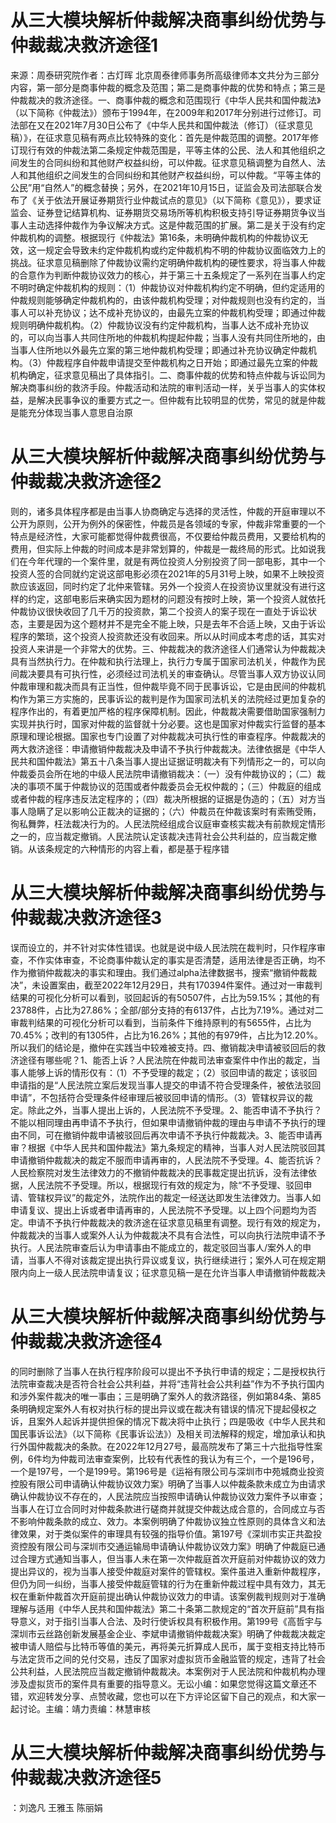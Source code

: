 # 从三大模块解析仲裁解决商事纠纷优势与仲裁裁决救济途径1

来源：周泰研究院作者：古灯晖  北京周泰律师事务所高级律师本文共分为三部分内容，第一部分是商事仲裁的概念及范围；第二是商事仲裁的优势和特点；第三是仲裁裁决的救济途径。一、商事仲裁的概念和范围现行《中华人民共和国仲裁法》（以下简称《仲裁法》）颁布于1994年，在2009年和2017年分别进行过修订。司法部在又在2021年7月30日公布了《中华人民共和国仲裁法（修订）（征求意见稿）》，在征求意见稿有两点比较特殊的变化：首先是仲裁范围的调整。2017年修订现行有效的仲裁法第二条规定仲裁范围是，平等主体的公民、法人和其他组织之间发生的合同纠纷和其他财产权益纠纷，可以仲裁。征求意见稿调整为自然人、法人和其他组织之间发生的合同纠纷和其他财产权益纠纷，可以仲裁。“平等主体的公民”用“自然人”的概念替换；另外，在2021年10月15日，证监会及司法部联合发布了《关于依法开展证券期货行业仲裁试点的意见》（以下简称《意见》），要求证监会、证券登记结算机构、证券期货交易场所等机构积极支持引导证券期货争议当事人主动选择仲裁作为争议解决方式。这是仲裁范围的扩展。第二是关于没有约定仲裁机构的调整。根据现行《仲裁法》第16条，未明确仲裁机构的仲裁协议无效，这一规定会导致未约定仲裁机构或约定仲裁机构不明的仲裁协议面临效力上的挑战。征求意见稿删除了仲裁协议需约定明确仲裁机构的硬性要求，将当事人仲裁的合意作为判断仲裁协议效力的核心，并于第三十五条规定了一系列在当事人约定不明时确定仲裁机构的规则：（1）仲裁协议对仲裁机构约定不明确，但约定适用的仲裁规则能够确定仲裁机构的，由该仲裁机构受理；对仲裁规则也没有约定的，当事人可以补充协议；达不成补充协议的，由最先立案的仲裁机构受理；即通过仲裁规则明确仲裁机构。（2）仲裁协议没有约定仲裁机构，当事人达不成补充协议的，可以向当事人共同住所地的仲裁机构提起仲裁；当事人没有共同住所地的，由当事人住所地以外最先立案的第三地仲裁机构受理；即通过补充协议确定仲裁机构。（3）仲裁程序自仲裁申请提交至仲裁机构之日开始；即通过最先立案的仲裁机构确定，征求意见稿出了具体指引。二、商事仲裁的优势和特点仲裁与诉讼同为解决商事纠纷的救济手段。仲裁活动和法院的审判活动一样，关乎当事人的实体权益，是解决民事争议的重要方式之一。但仲裁有比较明显的优势，常见的就是仲裁是能充分体现当事人意思自治原

# 从三大模块解析仲裁解决商事纠纷优势与仲裁裁决救济途径2

则的，诸多具体程序都是由当事人协商确定与选择的灵活性，仲裁的开庭审理以不公开为原则，公开为例外的保密性，仲裁员是各领域的专家，仲裁非常重要的一个特点是经济性，大家可能都觉得仲裁费很高，不仅要给仲裁员费用，又要给机构的费用，但实际上仲裁的时间成本是非常划算的，仲裁是一裁终局的形式。比如说我们在今年代理的一个案件里，就是有两位投资人分别投资了同一部电影，其中一个投资人签的合同就约定说这部电影必须在2021年的5月31号上映，如果不上映投资款应该返回，同时约定了北仲来管辖。另外一个投资人在投资协议里就没有进行这样的约定，这部电影后来确实因为题材的问题没有按时上映，第一个投资人就依托仲裁协议很快收回了几千万的投资款，第二个投资人的案子现在一直处于诉讼状态，主要是因为这个题材并不是完全不能上映，只是去年不合适上映，又由于诉讼程序的繁琐，这个投资人投资款还没有收回来。所以从时间成本考虑的话，其实对投资人来讲是一个非常大的优势。三、仲裁裁决的救济途径人们通常认为仲裁裁决具有当然执行力。在仲裁和执行法理上，执行力专属于国家司法机关，仲裁作为民间裁决要具有可执行性，必须经过司法机关的审查确认。尽管当事人双方协议认同仲裁审理和裁决而具有正当性，但仲裁毕竟不同于民事诉讼，它是由民间的仲裁机构作为第三方实施的，民事诉讼的裁判是作为国家司法机关的法院经过更加复杂的程序作出的，有着更加严格的程序保障机制。因此，仲裁裁决需要借助国家强制力实现并执行时，国家对仲裁的监督就十分必要。这也是国家对仲裁实行监督的基本原理和理论根据。国家也专门设置了对仲裁裁决可执行性的审查程序。仲裁裁决的两大救济途径：申请撤销仲裁裁决及申请不予执行仲裁裁决。法律依据是《中华人民共和国仲裁法》第五十八条当事人提出证据证明裁决有下列情形之一的，可以向仲裁委员会所在地的中级人民法院申请撤销裁决：（一）没有仲裁协议的；（二）裁决的事项不属于仲裁协议的范围或者仲裁委员会无权仲裁的；（三）仲裁庭的组成或者仲裁的程序违反法定程序的；（四）裁决所根据的证据是伪造的；（五）对方当事人隐瞒了足以影响公正裁决的证据的；（六）仲裁员在仲裁该案时有索贿受贿，徇私舞弊，枉法裁决行为的。人民法院经组成合议庭审查核实裁决有前款规定情形之一的，应当裁定撤销。人民法院认定该裁决违背社会公共利益的，应当裁定撤销。从该条规定的六种情形的内容上看，都是基于程序错

# 从三大模块解析仲裁解决商事纠纷优势与仲裁裁决救济途径3

误而设立的，并不针对实体性错误。也就是说中级人民法院在裁判时，只作程序审查，不作实体审查，不论商事仲裁认定的事实是否清楚，适用法律是否正确，均不作为撤销仲裁裁决的事实和理由。我们通过alpha法律数据书，搜索“撤销仲裁裁决”，未设置案由，截至2022年12月29日，共有170394件案件。通过对一审裁判结果的可视化分析可以看到，驳回起诉的有50507件，占比为59.15%；其他的有23788件，占比为27.86%；全部/部分支持的有6137件，占比为7.19%。通过对二审裁判结果的可视化分析可以看到，当前条件下维持原判的有5655件，占比为70.45%；改判的有1305件，占比为16.26%；其他的有979件，占比为12.20%。所以我们的结论是，撤仲在实践当中较难被支持。四、撤销裁决申请被驳回后的救济途径有哪些呢？1、能否上诉？人民法院在仲裁司法审查案件中作出的裁定，当事人能够上诉的情形仅有：（1）不予受理的裁定；（2）驳回申请的裁定；该驳回申请指的是“人民法院立案后发现当事人提交的申请不符合受理条件，被依法驳回申请”，不包括符合受理条件经审理后被驳回申请的情形。（3）管辖权异议的裁定。除此之外，当事人提出上诉的，人民法院不予受理。2、能否申请不予执行？不能以相同理由再申请不予执行，但如果申请撤销仲裁的理由与申请不予执行的理由不同，可在撤销仲裁申请被驳回后再次申请不予执行仲裁裁决。3、能否申请再审？根据《中华人民共和国仲裁法》第九条规定的精神，当事人对人民法院驳回其申请撤销仲裁裁决的裁定不服而申请再审的，人民法院不予受理。4、能否抗诉？人民检察院对发生法律效力的不撤销仲裁裁决的民事裁定提出抗诉，没有法律依据，人民法院不予受理。所以，根据现行有效的规定为，除“不予受理、驳回申请、管辖权异议”的裁定外，法院作出的裁定一经送达即发生法律效力。当事人如申请复议、提出上诉或者申请再审的，人民法院不予受理。以上四个问题均为否定。申请不予执行仲裁裁决的救济途在征求意见稿里有调整。现行有效的规定为，仲裁裁决的当事人或案外人认为仲裁裁决不具有合法性，可以向执行法院申请不予执行。人民法院审查后认为申请事由不能成立的，裁定驳回当事人/案外人的申请，当事人不得对该裁定提出执行异议或复议，执行继续进行；案外人可在规定期限内向上一级人民法院申请复议；征求意见稿一是在允许当事人申请撤销仲裁裁决

# 从三大模块解析仲裁解决商事纠纷优势与仲裁裁决救济途径4

的同时删除了当事人在执行程序阶段可以提出不予执行申请的规定；二是授权执行法院审查裁决是否符合社会公共利益，并将“违背社会公共利益”作为不予执行国内和涉外案件裁决的唯一事由；三是明确了案外人的救济路径，例如第84条、第85条明确规定案外人有权对执行标的提出异议或在裁决有错误的情况下提起侵权之诉，且案外人起诉并提供担保的情况下裁决将中止执行；四是吸收《中华人民共和国民事诉讼法》（以下简称《民事诉讼法》）及相关司法解释的规定，增加承认和执行外国仲裁裁决的条款。在2022年12月27号，最高院发布了第三十六批指导性案例，6件均为仲裁司法审查案例，比较有代表性的我认为有三个，一个是196号，一个是197号，一个是199号。第196号是《运裕有限公司与深圳市中苑城商业投资控股有限公司申请确认仲裁协议效力案》明确了当事人以仲裁条款未成立为由请求确认仲裁协议不存在的，人民法院应当按照申请确认仲裁协议效力案件予以审查；当事人在订立合同时对仲裁条款进行磋商并就提交仲裁达成合意的，合同成立与否不影响仲裁条款的成立、效力。本案例明确了仲裁协议独立性原则的具体含义和法律效果，对于类似案件的审理具有较强的指导价值。第197号《深圳市实正共盈投资控股有限公司与深圳市交通运输局申请确认仲裁协议效力案》明确了仲裁庭已通过合理方式通知当事人，但当事人未在第一次仲裁庭首次开庭前对仲裁协议的效力提出异议的，视为当事人接受仲裁庭对案件的管辖权。案件虽进入重新仲裁程序，但仍为同一纠纷，当事人接受仲裁庭管辖的行为在重新仲裁过程中具有效力，其无权在重新仲裁首次开庭前提出确认仲裁协议效力的申请。该案例裁判规则对于准确理解与适用《中华人民共和国仲裁法》第二十条第二款规定的“首次开庭前”具有指导意义，对于指引当事人合法、及时行使诉权具有积极作用。第199号《高哲宇与深圳市云丝路创新发展基金企业、李斌申请撤销仲裁裁决案》明确了仲裁裁决裁定被申请人赔偿与比特币等值的美元，再将美元折算成人民币，属于变相支持比特币与法定货币之间的兑付交易，违反了国家对虚拟货币金融监管的规定，违背了社会公共利益，人民法院应当裁定撤销仲裁裁决。本案例对于人民法院和仲裁机构办理涉及虚拟货币的案件具有重要的指导意义。无讼小编：如果您觉得这篇文章还不错，欢迎转发分享、点赞收藏，您也可以在下方评论区留下自己的观点，和大家一起讨论。主编：靖力责编：林慧审核

# 从三大模块解析仲裁解决商事纠纷优势与仲裁裁决救济途径5

：刘逸凡 王雅玉 陈丽娟 

